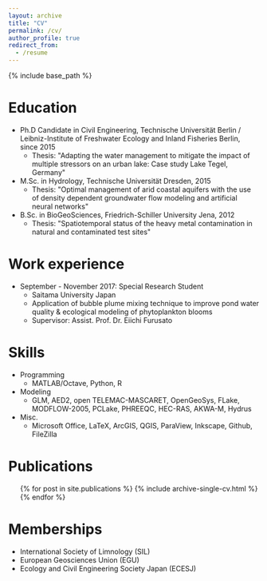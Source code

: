 ```yaml
---
layout: archive
title: "CV"
permalink: /cv/
author_profile: true
redirect_from:
  - /resume
---
```


{% include base_path %}

Education
======
* Ph.D Candidate in Civil Engineering, Technische Universität Berlin / Leibniz-Institute of Freshwater Ecology and Inland Fisheries Berlin, since 2015 
  * Thesis: "Adapting the water management to mitigate the impact of multiple stressors on an urban lake: Case study Lake Tegel, Germany"
* M.Sc. in Hydrology, Technische Universität Dresden, 2015
  * Thesis: "Optimal management of arid coastal aquifers with the use of density dependent groundwater flow modeling and artificial neural networks"
* B.Sc. in BioGeoSciences, Friedrich-Schiller University Jena, 2012
  * Thesis: "Spatiotemporal status of the heavy metal contamination in natural and contaminated test sites"



Work experience
======
* September - November 2017: Special Research Student
  * Saitama University Japan
  * Application of bubble plume mixing technique to improve pond water quality & ecological modeling of phytoplankton blooms
  * Supervisor: Assist. Prof. Dr. Eiichi Furusato

  
Skills
======
* Programming
  * MATLAB/Octave, Python, R
* Modeling
  * GLM, AED2, open TELEMAC-MASCARET, OpenGeoSys, FLake, MODFLOW-2005, PCLake, PHREEQC, HEC-RAS, AKWA-M, Hydrus
* Misc.
  * Microsoft Office, LaTeX, ArcGIS, QGIS, ParaView, Inkscape, Github, FileZilla

Publications
======
  <ul>{% for post in site.publications %}
    {% include archive-single-cv.html %}
  {% endfor %}</ul>


Memberships
======
* International Society of Limnology (SIL)
* European Geosciences Union (EGU)
* Ecology and Civil Engineering Society Japan (ECESJ)

